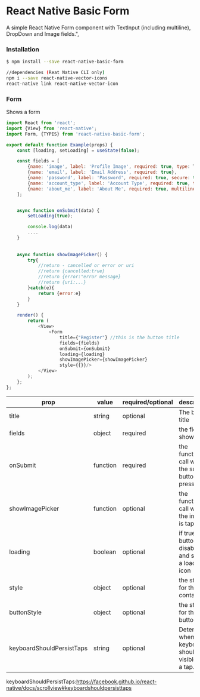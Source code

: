 # React Native Basic Form

A simple React Native Form component with TextInput (including multiline), DropDown and Image fields.",


### Installation

```bash
$ npm install --save react-native-basic-form

//dependencies (Reat Native CLI only)
npm i --save react-native-vector-icons  
react-native link react-native-vector-icon
```

### Form
Shows a form

```javascript
import React from 'react';
import {View} from 'react-native';
import Form, {TYPES} from 'react-native-basic-form';

export default function Example(props) {
    const [loading, setLoading] = useState(false);

    const fields = [
        {name: 'image', label: 'Profile Image', required: true, type: TYPES.Image},
        {name: 'email', label: 'Email Address', required: true},
        {name: 'password', label: 'Password', required: true, secure: true},
        {name: 'account_type', label: 'Account Type', required: true, type: TYPES.Dropdown, options: []},
        {name: 'about_me', label: 'About Me', required: true, multiline: true}
    ];


    async function onSubmit(data) {
        setLoading(true);

        console.log(data)
        ....
    }
    
    
    async function showImagePicker() {
        try{
            //return - cancelled or error or uri
            //return {cancelled:true}
            //return {error:"error message}
            //return {uri:...}
        }catch(e){
            return {error:e}
        }
    }

    render() {
        return (
            <View>
                <Form
                    title={"Register"} //this is the button title
                    fields={fields}
                    onSubmit={onSubmit}
                    loading={loading}
                    showImagePicker={showImagePicker}
                    style={{}}/>
            </View>
        );
    };
};
```

| prop | value | required/optional | description | default |
| ---- | ----- | ----------------- | ----------- | ----------- |
| title | string | optional | The button title | "Submit" |
| fields | object | required | the fields to show | [] |
| onSubmit | function | required | the function to call when the submit button is pressed | null |
| showImagePicker | function | optional | the function to call when the image is tapped | null |
| loading | boolean | optional | if true, button is disabled and shows a loading icon | false |
| style | object | optional | the style for the container | {} |
| buttonStyle | object | optional | the style for the button | {} |
| keyboardShouldPersistTaps | string | optional | Determines when the keyboard should stay visible after a tap.| 'handled' |

keyboardShouldPersistTaps:https://facebook.github.io/react-native/docs/scrollview#keyboardshouldpersisttaps
